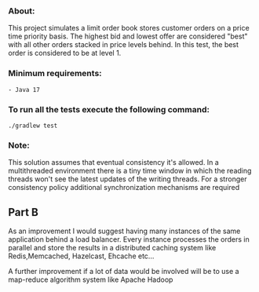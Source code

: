 ### About:
This project simulates a limit order book stores customer orders on a price time priority basis. The highest bid and lowest offer
are considered "best" with all other orders stacked in price levels behind. In this test, the best order is considered to be at level 1.

### Minimum requirements:
    - Java 17

### To run all the tests execute the following command:
    ./gradlew test

### Note:
This solution assumes that eventual consistency it's allowed. In a multithreaded environment there is a tiny time window
in which the reading threads won't see the latest updates of the writing threads. For a stronger consistency policy
additional synchronization mechanisms are required

## Part B
As an improvement I would suggest having many instances of the same application behind a load balancer. Every instance 
processes the orders in parallel and store the results in a distributed caching system like Redis,Memcached, Hazelcast, Ehcache etc...

A further improvement if a lot of data would be involved will be to use a map-reduce algorithm system like Apache Hadoop  